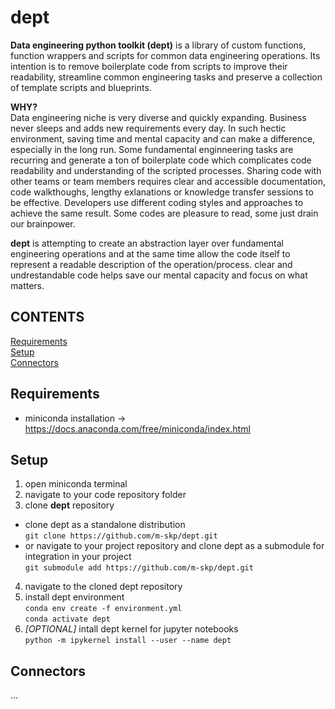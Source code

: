 # dept 
**Data engineering python toolkit (dept)** is a library of custom functions, function wrappers and scripts for common data engineering operations. Its intention is to remove boilerplate code from scripts to improve their readability, streamline common engineering tasks and preserve a collection of template scripts and blueprints.
    
**WHY?**  
Data engineering niche is very diverse and quickly expanding. Business never sleeps and adds new requirements every day. In such hectic environment, saving time and mental capacity and can make a difference, especially in the long run. Some fundamental enginneering tasks are recurring and generate a ton of boilerplate code which complicates code readability and understanding of the scripted processes. Sharing code with other teams or team members requires clear and accessible documentation, code walkthoughs, lengthy exlanations or knowledge transfer sessions to be effective. Developers use different coding styles and approaches to achieve the same result. Some codes are pleasure to read, some just drain our brainpower.  
  
**dept** is attempting to create an abstraction layer over fundamental engineering operations and at the same time allow the code itself to represent a readable description of the operation/process. clear and undrestandable code helps save our mental capacity and focus on what matters.  

## CONTENTS  
[Requirements](#requirements)  
[Setup](#setup)  
[Connectors](#connectors)  

## Requirements
- miniconda installation -> https://docs.anaconda.com/free/miniconda/index.html

## Setup
1. open miniconda terminal
2. navigate to your code repository folder
3. clone **dept** repository
  - clone dept as a standalone distribution  
  `git clone https://github.com/m-skp/dept.git`  
  - or navigate to your project repository and clone dept as a submodule for integration in your project  
  `git submodule add https://github.com/m-skp/dept.git`  
4. navigate to the cloned dept repository
5. install dept environment  
  `conda env create -f environment.yml`  
  `conda activate dept`  
6. *\[OPTIONAL\]* intall dept kernel for jupyter notebooks  
  `python -m ipykernel install --user --name dept`

## Connectors
...